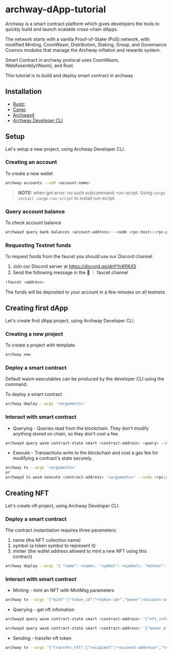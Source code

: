 # archway-dApp-tutorial

Archway is a smart contract platform which gives developers the tools to quickly build and launch scalable cross-chain dApps.

The network starts with a vanilla Proof-of-Stake (PoS) network, with modified Minting, CosmWasm, Distribution, Staking, Group, and Governance Cosmos modules that manage the Archway inflation and rewards system.

Smart Contract in archway protocal uses CosmWasm, WebAssembly(Wasm), and Rust.

This tutorial is to build and deploy smart contract in archway

## Installation

- [Rustc](https://www.rust-lang.org/tools/install)
- [Cargo](https://doc.rust-lang.org/cargo/getting-started/installation.html)
- [Archwayd](https://github.com/archway-network/archway/tree/main/cmd/archwayd)
- [Archway Developer CLI](https://github.com/archway-network/archway-cli)

## Setup

Let's setup a new project, using Archway Developer CLI.

### Creating an account

To create a new wallet

```sh
archway accounts --add <account-name>
```

> **_NOTE:_** when got error: no such subcommand: run-script. Using `cargo install cargo-run-script` to install run-script.

### Query account balance

To check account balance

```sh
archwayd query bank balances <account-address> --node <rpc-host>:<rpc-port> --chain-id <network-id>
```

### Requesting Testnet funds

To request funds from the faucet you should use our Discord channel.

1. Join our Discord server at https://discord.gg/dnYYcKPAX5
2. Send the following message in the 🚰 ｜ faucet channel

```sh
!faucet <address>
```

The funds will be deposited to your account in a few minutes on all testnets.

## Creating first dApp

Let's create first dApp project, using Archway Developer CLI.

### Creating a new project

To create a project with template.

```sh
archway new
```

### Deploy a smart contract

Default wasm executables can be produced by the developer CLI using the command.

To deploy a smart contract

```sh
archway deploy --args '<arguments>'
```

### Interact with smart contract

- Querying - Queries read from the blockchain. They don't modify anything stored on chain, so they don't cost a fee.

```sh
archwayd query wasm contract-state smart <contract-address> <query> --node <rpc:443> --chain-id <chain-id>
```

- Execute - Transactions write to the blockchain and cost a gas fee for modifying a contract's state securely.

```sh
archway tx --args '<arguments>'
or
archwayd tx wasm execute <contract-address> '<arguments>' --node <rpc:443> --chain-id <chain-id> --from <account-address>
```

## Creating NFT

Let's create nft project, using Archway Developer CLI.

### Deploy a smart contract

The contract instantiation requires three parameters:

1. name (the NFT collection name)
2. symbol (a token symbol to represent it)
3. minter (the wallet address allowed to mint a new NFT using this contract)

```sh
archway deploy --args '{ "name": <name>, "symbol": <symbol>, "minter": <account> }'
```

### Interact with smart contract

- Minting - mint an NFT with MintMsg parameters

```sh
archway tx --args '{"mint":{"token_id":"<token-id>","owner":<account-address>,"extension":{"name":"<name>","description":"<description>","image":"<image-url>","attributes":[{"trait_type":"<trait-type>","value":"<value>"}]}}}'
```

- Querying - get nft infomation

```sh
archwayd query wasm contract-state smart <contract-address> '{"nft_info":{"token_id":"<token-id>"}}' --node <rpc:443> --chain-id <chain-id>

archwayd query wasm contract-state smart <contract-address> '{"owner_of":{"token_id":"<token-id>"}}' --node <rpc:443> --chain-id <chain-id>
```

- Sending - transfer nft token

```sh
archway tx --args '{"transfer_nft":{"recipient":"<account-address>","token_id":"<token-id>"}}'
```
